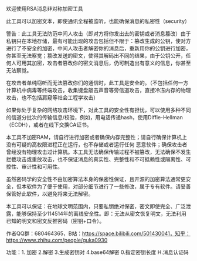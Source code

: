 欢迎使用RSA消息非对称加密工具

此工具可以加密文本，即使通讯全程被监听，也能确保消息的私密性（security）

警告：此工具无法防范中间人攻击（即对方将你发出去的密钥或者消息篡改）由于私钥只在本地存储，最有可能出现的攻击包括但不限于：篡改生成的公钥，使对方进行了不安全的加密，中间人攻击者解密你的消息后，重新用你的公钥进行加密，你甚至无法察觉；篡改发送的密文，使得其解码出不同的结果，由于公钥公开，任何人可用其加密，攻击者篡改你的密文消息后，仍可制造出有意义的信息，你甚至无法察觉。

在攻击者单纯窃听而无法篡改你们的通信时，此工具是安全的。（不包括任何一方计算机中病毒等终端攻击，收集键盘敲击声音等旁信道攻击，直接冷冻内存的物理攻击，也不包括肩窥等社会工程学攻击）

如果你处于复杂的网络攻击环境下，对此工具的安全性有担忧，可以使用多种不同的信道分批次的传输信息/校验，例如，用电话传递hash，使用Diffie-Hellman（ECDH），或者在线下交换CA证书。

本工具不加密RAM，请自行进行加密或者确保内存完整性；请自行确保计算机上没有可疑的高权限进程正在运行，也不存储或者运行任何 恶意软件；确保攻击者曾经没有物理攻击过计算机。本工具无法确保传输过程不被篡改，无法确保不发生拦截攻击或重放攻击，也不保证消息的真实性、完整性和不可抵赖性或隔离性、可控性、审计性和可用性。

虽然密码学的安全性不由加密算法本身的保密性保证，且开源的加密算法通常更安全，但本软件为了便于使用，对部分细节进行了一些修改，属于专有软件。请妥善保管好此软件，以避免将来无法解密。

本工具可以保证：在地球文明范围内，只要私钥绝对保密，密文即使完全、广泛泄露，能够保持至少114514年的离线安全性。即：无法从密文恢复明文，无法利用已知的明文和密文反推密码（密钥+口令）。

作者QQ群：680464365，B站：https://space.bilibili.com/501430041，知乎：https://www.zhihu.com/people/guka0930

功能：1. 加密 2.解密 3.生成密钥对 4.base64解密 0.指定密钥长度 H.消息认证码
